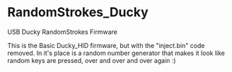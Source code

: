 # RandomStrokes_Ducky
USB Ducky RandomStrokes Firmware

This is the Basic Ducky_HID firmware, but with the "inject.bin" code removed. In it's place is a random number generator that makes it look like random keys are pressed, over and over and over again :)
